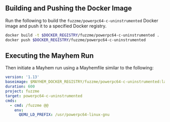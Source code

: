 ## Building and Pushing the Docker Image

Run the following to build the `fuzzme/powerpc64-c-uninstrumented` Docker image and push it to a specified Docker registry.

```sh
docker build -t $DOCKER_REGISTRY/fuzzme/powerpc64-c-uninstrumented .
docker push $DOCKER_REGISTRY/fuzzme/powerpc64-c-uninstrumented
```

## Executing the Mayhem Run

Then initiate a Mayhem run using a Mayhemfile similar to the following:

```yaml
version: '1.13'
baseimage: $MAYHEM_DOCKER_REGISTRY/fuzzme/powerpc64-c-uninstrumented:latest
duration: 600
project: fuzzme
target: powerpc64-c-uninstrumented
cmds:
  - cmd: /fuzzme @@
    env:
      QEMU_LD_PREFIX: /usr/powerpc64-linux-gnu
```